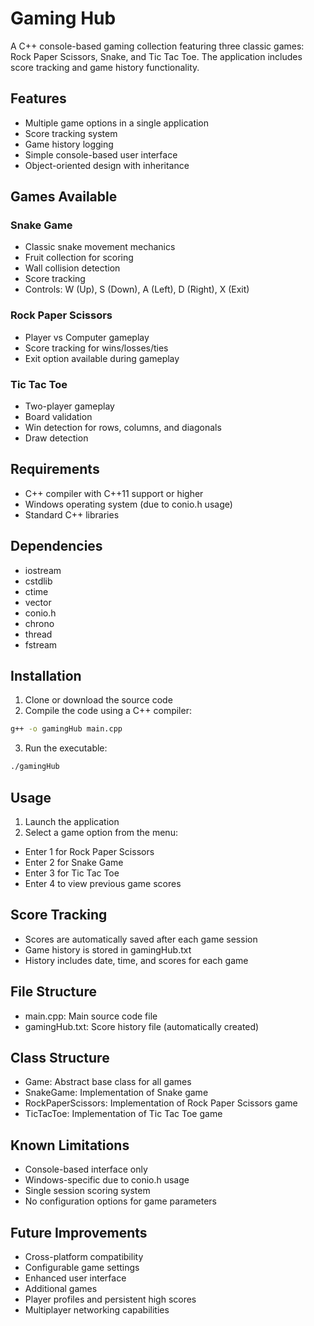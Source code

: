 # Gaming Hub
A C++ console-based gaming collection featuring three classic games: Rock Paper Scissors, Snake, and Tic Tac Toe. The application includes score tracking and game history functionality.


## Features
- Multiple game options in a single application
- Score tracking system
- Game history logging
- Simple console-based user interface
- Object-oriented design with inheritance


## Games Available

### Snake Game
- Classic snake movement mechanics
- Fruit collection for scoring
- Wall collision detection
- Score tracking
- Controls: W (Up), S (Down), A (Left), D (Right), X (Exit)

### Rock Paper Scissors
- Player vs Computer gameplay
- Score tracking for wins/losses/ties
- Exit option available during gameplay

### Tic Tac Toe
- Two-player gameplay
- Board validation
- Win detection for rows, columns, and diagonals
- Draw detection


## Requirements
- C++ compiler with C++11 support or higher
- Windows operating system (due to conio.h usage)
- Standard C++ libraries


## Dependencies
- iostream
- cstdlib
- ctime
- vector
- conio.h
- chrono
- thread
- fstream


## Installation
1. Clone or download the source code
2. Compile the code using a C++ compiler:
```bash
g++ -o gamingHub main.cpp
```
3. Run the executable:
```bash
./gamingHub
```

## Usage
1. Launch the application
2. Select a game option from the menu:
  - Enter 1 for Rock Paper Scissors
  - Enter 2 for Snake Game
  - Enter 3 for Tic Tac Toe
  - Enter 4 to view previous game scores


## Score Tracking
- Scores are automatically saved after each game session
- Game history is stored in gamingHub.txt
- History includes date, time, and scores for each game

## File Structure
- main.cpp: Main source code file
- gamingHub.txt: Score history file (automatically created)


## Class Structure
- Game: Abstract base class for all games
- SnakeGame: Implementation of Snake game
- RockPaperScissors: Implementation of Rock Paper Scissors game
- TicTacToe: Implementation of Tic Tac Toe game


## Known Limitations
- Console-based interface only
- Windows-specific due to conio.h usage
- Single session scoring system
- No configuration options for game parameters


## Future Improvements
- Cross-platform compatibility
- Configurable game settings
- Enhanced user interface
- Additional games
- Player profiles and persistent high scores
- Multiplayer networking capabilities
